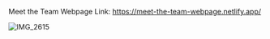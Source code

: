 Meet the Team Webpage
Link: https://meet-the-team-webpage.netlify.app/

![IMG_2615](https://github.com/yarlinlynn/team-webpage/assets/140059481/984d27ef-941f-4d7f-8408-8419f8361db2)
